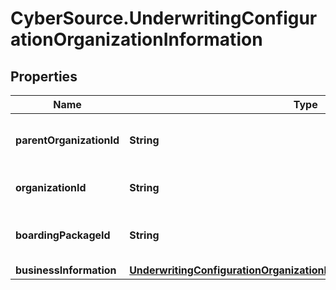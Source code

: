 # CyberSource.UnderwritingConfigurationOrganizationInformation

## Properties
Name | Type | Description | Notes
------------ | ------------- | ------------- | -------------
**parentOrganizationId** | **String** | Parent Organization ID for the application | [optional] 
**organizationId** | **String** | Organization ID for the application | [optional] 
**boardingPackageId** | **String** | Boarding Package ID for the application | [optional] 
**businessInformation** | [**UnderwritingConfigurationOrganizationInformationBusinessInformation**](UnderwritingConfigurationOrganizationInformationBusinessInformation.md) |  | [optional] 


